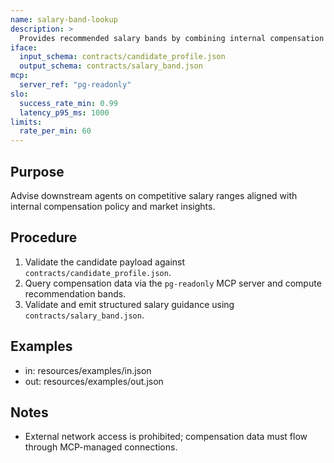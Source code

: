 ```yaml
---
name: salary-band-lookup
description: >
  Provides recommended salary bands by combining internal compensation tables with candidate attributes.
iface:
  input_schema: contracts/candidate_profile.json
  output_schema: contracts/salary_band.json
mcp:
  server_ref: "pg-readonly"
slo:
  success_rate_min: 0.99
  latency_p95_ms: 1000
limits:
  rate_per_min: 60
---
```


## Purpose
Advise downstream agents on competitive salary ranges aligned with internal compensation policy and market insights.

## Procedure
1) Validate the candidate payload against `contracts/candidate_profile.json`.
2) Query compensation data via the `pg-readonly` MCP server and compute recommendation bands.
3) Validate and emit structured salary guidance using `contracts/salary_band.json`.

## Examples
- in:  resources/examples/in.json
- out: resources/examples/out.json

## Notes
- External network access is prohibited; compensation data must flow through MCP-managed connections.
